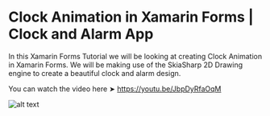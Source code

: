 # Clock Animation in Xamarin Forms | Clock and Alarm App
In this Xamarin Forms Tutorial we will be looking at creating Clock Animation in Xamarin Forms. We will be making use of the SkiaSharp 2D Drawing engine to create a beautiful clock and alarm design.

You can watch the video here ➤ https://youtu.be/JbpDyRfaOqM

![alt text](https://devcrux.com/wp-content/uploads/Clock.gif)
